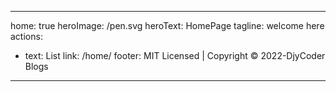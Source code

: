 ---

home: true
heroImage: /pen.svg
heroText: HomePage
tagline: welcome here
actions:
  - text: List
    link: /home/
footer: MIT Licensed | Copyright © 2022-DjyCoder Blogs
---
